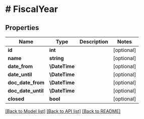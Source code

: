 # # FiscalYear

## Properties

Name | Type | Description | Notes
------------ | ------------- | ------------- | -------------
**id** | **int** |  | [optional]
**name** | **string** |  | [optional]
**date_from** | **\DateTime** |  | [optional]
**date_until** | **\DateTime** |  | [optional]
**doc_date_from** | **\DateTime** |  | [optional]
**doc_date_until** | **\DateTime** |  | [optional]
**closed** | **bool** |  | [optional]

[[Back to Model list]](../../README.md#models) [[Back to API list]](../../README.md#endpoints) [[Back to README]](../../README.md)
